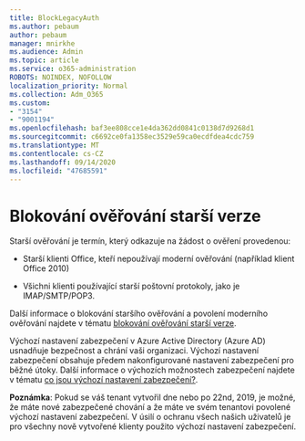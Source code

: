 ```yaml
---
title: BlockLegacyAuth
ms.author: pebaum
author: pebaum
manager: mnirkhe
ms.audience: Admin
ms.topic: article
ms.service: o365-administration
ROBOTS: NOINDEX, NOFOLLOW
localization_priority: Normal
ms.collection: Adm_O365
ms.custom:
- "3154"
- "9001194"
ms.openlocfilehash: baf3ee808cce1e4da362dd0841c0138d7d9268d1
ms.sourcegitcommit: c6692ce0fa1358ec3529e59ca0ecdfdea4cdc759
ms.translationtype: MT
ms.contentlocale: cs-CZ
ms.lasthandoff: 09/14/2020
ms.locfileid: "47685591"
---
```

# <a name="blocking-legacy-authentication"></a>Blokování ověřování starší verze

Starší ověřování je termín, který odkazuje na žádost o ověření provedenou:

- Starší klienti Office, kteří nepoužívají moderní ověřování (například klient Office 2010)

- Všichni klienti používající starší poštovní protokoly, jako je IMAP/SMTP/POP3.

Další informace o blokování staršího ověřování a povolení moderního ověřování najdete v tématu [blokování ověřování starší verze](https://docs.microsoft.com/azure/active-directory/conditional-access/concept-conditional-access-block-legacy-authentication).

Výchozí nastavení zabezpečení v Azure Active Directory (Azure AD) usnadňuje bezpečnost a chrání vaši organizaci. Výchozí nastavení zabezpečení obsahuje předem nakonfigurované nastavení zabezpečení pro běžné útoky.
Další informace o výchozích možnostech zabezpečení najdete v tématu [co jsou výchozí nastavení zabezpečení?](https://docs.microsoft.com/azure/active-directory/fundamentals/concept-fundamentals-security-defaults). 

**Poznámka**: Pokud se váš tenant vytvořil dne nebo po 22nd, 2019, je možné, že máte nové zabezpečené chování a že máte ve svém tenantovi povolené výchozí nastavení zabezpečení.  V úsilí o ochranu všech našich uživatelů je pro všechny nově vytvořené klienty použito výchozí nastavení zabezpečení.
